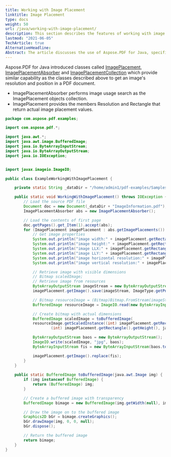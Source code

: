 ```yaml
---
title: Working with Image Placement
linktitle: Image Placement
type: docs
weight: 50
url: /java/working-with-image-placement/
description: This section describes the features of working with image placement PDF file using Java library.
lastmod: "2021-06-05"
TechArticle: true 
AlternativeHeadline: 
Abstract: The article discusses the use of Aspose.PDF for Java, specifically focusing on the classes `ImagePlacement`, `ImagePlacementAbsorber`, and `ImagePlacementCollection`, which are used to determine an image's resolution and position within a PDF document. The `ImagePlacementAbsorber` class is responsible for searching and collecting `ImagePlacement` objects, which provide properties such as `Resolution` and `Rectangle` to extract image placement details. The article includes a Java code example demonstrating how to utilize these classes. It shows loading a PDF document, extracting image properties like width, height, and resolution, and then retrieving and processing images from the PDF. The example further illustrates how to scale and replace images using Java's `BufferedImage` class. This provides a practical implementation of handling and manipulating images within PDF documents using the Aspose.PDF library.
---
```


Aspose.PDF for Java introduced classes called [ImagePlacement](https://reference.aspose.com/pdf/java/com.aspose.pdf/ImagePlacement), [ImagePlacementAbsorber](https://reference.aspose.com/pdf/java/com.aspose.pdf/ImagePlacementAbsorber) and [ImagePlacementCollection](https://reference.aspose.com/pdf/java/com.aspose.pdf/ImagePlacementCollection) which provide similar capability as the classes described above to get an image's resolution and position in a PDF document.

- ImagePlacementAbsorber performs image usage search as the ImagePlacement objects collection.
- ImagePlacement provides the members Resolution and Rectangle that return actual image placement values.

```java
package com.aspose.pdf.examples;

import com.aspose.pdf.*;

import java.awt.*;
import java.awt.image.BufferedImage;
import java.io.ByteArrayInputStream;
import java.io.ByteArrayOutputStream;
import java.io.IOException;


import javax.imageio.ImageIO;

public class ExampleWorkingWithImagePlacement {

    private static String _dataDir = "/home/admin1/pdf-examples/Samples/";

    public static void WorkingWithImagePlacement() throws IOException {
        // Load the source PDF file
        Document doc = new Document(_dataDir + "ImageInformation.pdf");
        ImagePlacementAbsorber abs = new ImagePlacementAbsorber();

        // Load the contents of first page
        doc.getPages().get_Item(1).accept(abs);
        for (ImagePlacement imagePlacement : abs.getImagePlacements()) {
            // Get image properties
            System.out.println("image width:" + imagePlacement.getRectangle().getWidth());
            System.out.println("image height:" + imagePlacement.getRectangle().getHeight());
            System.out.println("image LLX:" + imagePlacement.getRectangle().getLLX());
            System.out.println("image LLY:" + imagePlacement.getRectangle().getLLY());
            System.out.println("image horizontal resolution:" + imagePlacement.getResolution().getX());
            System.out.println("image vertical resolution:" + imagePlacement.getResolution().getY());

            // Retrieve image with visible dimensions
            // Bitmap scaledImage;
            // Retrieve image from resources
            ByteArrayOutputStream imageStream = new ByteArrayOutputStream();
            imagePlacement.getImage().save(imageStream, ImageType.getPng());

            // Bitmap resourceImage = (Bitmap)Bitmap.FromStream(imageStream);
            BufferedImage resourceImage = ImageIO.read(new ByteArrayInputStream(imageStream.toByteArray()));

            // Create bitmap with actual dimensions
            BufferedImage scaledImage = toBufferedImage( 
            resourceImage.getScaledInstance((int) imagePlacement.getRectangle().getWidth(),
                    (int) imagePlacement.getRectangle().getHeight(), java.awt.Image.SCALE_SMOOTH));

            ByteArrayOutputStream baos = new ByteArrayOutputStream();
            ImageIO.write(scaledImage, "jpg", baos);
            ByteArrayInputStream fis = new ByteArrayInputStream(baos.toByteArray());

            imagePlacement.getImage().replace(fis);
        }
    }
    
    public static BufferedImage toBufferedImage(java.awt.Image img) {
        if (img instanceof BufferedImage) {
            return (BufferedImage) img;
        }

        // Create a buffered image with transparency
        BufferedImage bimage = new BufferedImage(img.getWidth(null), img.getHeight(null), BufferedImage.TYPE_INT_ARGB);

        // Draw the image on to the buffered image
        Graphics2D bGr = bimage.createGraphics();
        bGr.drawImage(img, 0, 0, null);
        bGr.dispose();

        // Return the buffered image
        return bimage;
    }
}
```

